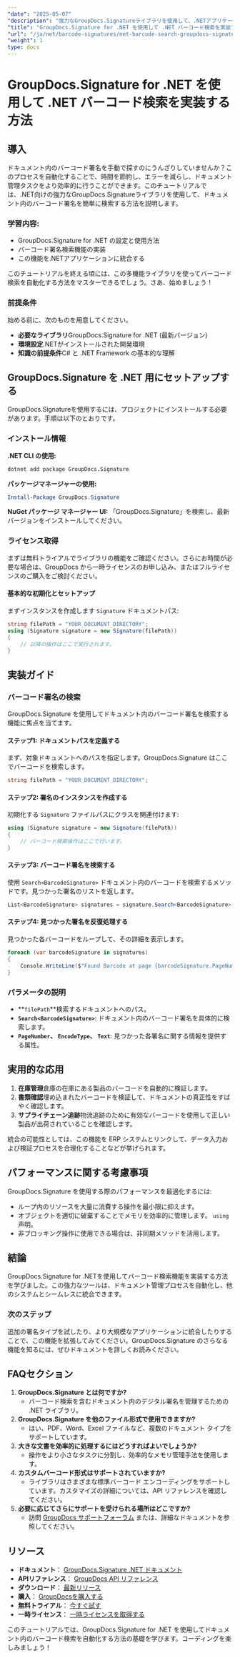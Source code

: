 ```yaml
---
"date": "2025-05-07"
"description": "強力なGroupDocs.Signatureライブラリを使用して、.NETアプリケーションでのバーコード検索を自動化する方法を学びましょう。ドキュメント管理を簡単に効率化できます。"
"title": "GroupDocs.Signature for .NET を使用して .NET バーコード検索を実装する方法"
"url": "/ja/net/barcode-signatures/net-barcode-search-groupdocs-signature-implementation/"
"weight": 1
type: docs
---
```

# GroupDocs.Signature for .NET を使用して .NET バーコード検索を実装する方法

## 導入

ドキュメント内のバーコード署名を手動で探すのにうんざりしていませんか？このプロセスを自動化することで、時間を節約し、エラーを減らし、ドキュメント管理タスクをより効率的に行うことができます。このチュートリアルでは、.NET向けの強力なGroupDocs.Signatureライブラリを使用して、ドキュメント内のバーコード署名を簡単に検索する方法を説明します。

### 学習内容:
- GroupDocs.Signature for .NET の設定と使用方法
- バーコード署名検索機能の実装
- この機能を.NETアプリケーションに統合する

このチュートリアルを終える頃には、この多機能ライブラリを使ってバーコード検索を自動化する方法をマスターできるでしょう。さあ、始めましょう！

### 前提条件
始める前に、次のものを用意してください。

- **必要なライブラリ**GroupDocs.Signature for .NET (最新バージョン)
- **環境設定**.NETがインストールされた開発環境
- **知識の前提条件**C# と .NET Framework の基本的な理解

## GroupDocs.Signature を .NET 用にセットアップする
GroupDocs.Signatureを使用するには、プロジェクトにインストールする必要があります。手順は以下のとおりです。

### インストール情報
**.NET CLI の使用:**
```bash
dotnet add package GroupDocs.Signature
```

**パッケージマネージャーの使用:**
```powershell
Install-Package GroupDocs.Signature
```

**NuGet パッケージ マネージャー UI:**
「GroupDocs.Signature」を検索し、最新バージョンをインストールしてください。

### ライセンス取得
まずは無料トライアルでライブラリの機能をご確認ください。さらにお時間が必要な場合は、GroupDocs から一時ライセンスのお申し込み、またはフルライセンスのご購入をご検討ください。

#### 基本的な初期化とセットアップ
まずインスタンスを作成します `Signature` ドキュメントパス:

```csharp
string filePath = "YOUR_DOCUMENT_DIRECTORY";
using (Signature signature = new Signature(filePath))
{
    // 以降の操作はここで実行されます。
}
```

## 実装ガイド
### バーコード署名の検索
GroupDocs.Signature を使用してドキュメント内のバーコード署名を検索する機能に焦点を当てます。

#### ステップ1: ドキュメントパスを定義する
まず、対象ドキュメントへのパスを指定します。GroupDocs.Signature はここでバーコードを検索します。

```csharp
string filePath = "YOUR_DOCUMENT_DIRECTORY";
```

#### ステップ2: 署名のインスタンスを作成する
初期化する `Signature` ファイルパスにクラスを関連付けます:

```csharp
using (Signature signature = new Signature(filePath))
{
    // バーコード検索操作はここで行います。
}
```

#### ステップ3: バーコード署名を検索する
使用 `Search<BarcodeSignature>` ドキュメント内のバーコードを検索するメソッドです。見つかった署名のリストを返します。

```csharp
List<BarcodeSignature> signatures = signature.Search<BarcodeSignature>(SignatureType.Barcode);
```

#### ステップ4: 見つかった署名を反復処理する
見つかった各バーコードをループして、その詳細を表示します。

```csharp
foreach (var barcodeSignature in signatures)
{
    Console.WriteLine($"Found Barcode at page {barcodeSignature.PageNumber} with type {barcodeSignature.EncodeType.TypeName} and text {barcodeSignature.Text}");
}
```

### パラメータの説明
- **`filePath`**検索するドキュメントへのパス。
- **`Search<BarcodeSignature>`**: ドキュメント内のバーコード署名を具体的に検索します。
- **`PageNumber`、 `EncodeType`、 `Text`**: 見つかった各署名に関する情報を提供する属性。

## 実用的な応用
1. **在庫管理**倉庫の在庫にある製品のバーコードを自動的に検証します。
2. **書類確認**埋め込まれたバーコードを検証して、ドキュメントの真正性をすばやく確認します。
3. **サプライチェーン追跡**物流追跡のために有効なバーコードを使用して正しい製品が出荷されていることを確認します。

統合の可能性としては、この機能を ERP システムとリンクして、データ入力および検証プロセスを合理化することなどが挙げられます。

## パフォーマンスに関する考慮事項
GroupDocs.Signature を使用する際のパフォーマンスを最適化するには:
- ループ内のリソースを大量に消費する操作を最小限に抑えます。
- オブジェクトを適切に破棄することでメモリを効率的に管理します。 `using` 声明。
- 非ブロッキング操作に使用できる場合は、非同期メソッドを活用します。

## 結論
GroupDocs.Signature for .NETを使用してバーコード検索機能を実装する方法を学びました。この強力なツールは、ドキュメント管理プロセスを自動化し、他のシステムとシームレスに統合できます。

### 次のステップ
追加の署名タイプを試したり、より大規模なアプリケーションに統合したりすることで、この機能を拡張してみてください。GroupDocs.Signature のさらなる機能を知るには、ぜひドキュメントを詳しくお読みください。

## FAQセクション
1. **GroupDocs.Signature とは何ですか?**
   - バーコード検索を含むドキュメント内のデジタル署名を管理するための .NET ライブラリ。
2. **GroupDocs.Signature を他のファイル形式で使用できますか?**
   - はい、PDF、Word、Excel ファイルなど、複数のドキュメント タイプをサポートしています。
3. **大きな文書を効率的に処理するにはどうすればよいでしょうか?**
   - 操作をより小さなタスクに分割し、効率的なメモリ管理手法を使用します。
4. **カスタムバーコード形式はサポートされていますか?**
   - ライブラリはさまざまな標準バーコード エンコーディングをサポートしています。カスタマイズの詳細については、API リファレンスを確認してください。
5. **必要に応じてさらにサポートを受けられる場所はどこですか?**
   - 訪問 [GroupDocs サポートフォーラム](https://forum.groupdocs.com/c/signature/) または、詳細なドキュメントを参照してください。

## リソース
- **ドキュメント**： [GroupDocs.Signature .NET ドキュメント](https://docs.groupdocs.com/signature/net/)
- **APIリファレンス**： [GroupDocs API リファレンス](https://reference.groupdocs.com/signature/net/)
- **ダウンロード**： [最新リリース](https://releases.groupdocs.com/signature/net/)
- **購入**： [GroupDocsを購入する](https://purchase.groupdocs.com/buy)
- **無料トライアル**： [今すぐ試す](https://releases.groupdocs.com/signature/net/)
- **一時ライセンス**： [一時ライセンスを取得する](https://purchase.groupdocs.com/temporary-license/)

このチュートリアルでは、GroupDocs.Signature for .NET を使用してドキュメント内のバーコード検索を自動化する方法の基礎を学びます。コーディングを楽しみましょう！
